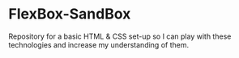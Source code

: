 # FlexBox-SandBox
Repository for a basic HTML &amp; CSS set-up so I can play with these technologies and increase my understanding of them.
